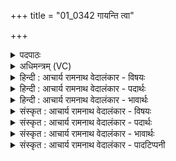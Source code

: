 +++
title = "01_0342 गायन्ति त्वा"

+++
<details><summary>पदपाठः</summary>

गा꣡य꣢꣯न्ति। त्वा꣣। गायत्रि꣡णः꣢। अ꣡र्च꣢꣯न्ति। अ꣣र्क꣢म्। अ꣣र्कि꣡णः꣢। ब्र꣣ह्मा꣡णः꣢। त्वा꣣। शतक्रतो। शत। क्रतो। उ꣢त्। वँ꣣श꣢म्। इ꣣व। येमिरे। ३४२।
</details>

<details><summary>अधिमन्त्रम् (VC)</summary>

- इन्द्रः
- मधुच्छन्दा वैश्वामित्रः
- अनुष्टुप्
- गान्धारः
- ऐन्द्रं काण्डम्
</details>

<details><summary>हिन्दी : आचार्य रामनाथ वेदालंकार - विषयः</summary>

प्रथम मन्त्र में यह विषय है कि इन्द्र की महिमा का सब गान करते हैं।
</details>

<details><summary>हिन्दी : आचार्य रामनाथ वेदालंकार - पदार्थः</summary>

पदार्थान्वय -  हे (शतक्रतो) बहुत बुद्धिमान् तथा बहुत कर्मों को करनेवाले परमैश्वर्यवान् परमात्मन् ! (गायत्रिणः) सामगान करनेवाले गायक जन अथवा यज्ञ के उद्गाता नामक ऋत्विज् (त्वा) तेरा (गायन्ति) गान करते हैं। (अर्किणः) वेदमन्त्रार्थों का अध्ययन करनेवाले जन अथवा पूजक होता और अध्वर्यु नामक ऋत्विज् (त्वा) तेरी (अर्चन्ति) स्तुति करते हैं। (ब्राह्मणाः) ब्रह्मोपासक ब्राह्मण अथवा यज्ञ के ब्रह्मा नामक ऋत्विज् (त्वा) तुझे (वंशम् इव) ध्वजदण्ड के समान (उद्येमिरे) ऊपर उठाते हैं, अर्थात् जैसे पताकाधारी लोग पताका के डण्डे को ऊँचा उठाकर आकाश में पताका को फहराते हैं, वैसे ही ब्राह्मण जन और यज्ञ के ब्रह्मा लोग तेरी कीर्ति को सर्वत्र फहराते हैं ॥१॥ इस मन्त्र में उपमालङ्कार है। ‘गाय, गाय’ में यमक है। द्वितीय पाद में अनुप्रास है ॥१॥
</details>

<details><summary>हिन्दी : आचार्य रामनाथ वेदालंकार - भावार्थः</summary>

भावार्थ -  मनुष्यों को चाहिए कि साङ्गोपाङ्ग वेदों को पढ़कर, यज्ञ आदि में मन्त्रोच्चारणपूर्वक और सामगानसहित परमेश्वर की अर्चना करते हुए उसकी महिमा को गगन में ऊँची उठायी हुई, हवा से लहराती हुई ध्वजा के समान सर्वत्र प्रसारित करें ॥१॥
</details>

<details><summary>संस्कृत : आचार्य रामनाथ वेदालंकार - विषयः</summary>

तत्रादौ इन्द्रस्य महिमानं सर्वे गायन्तीत्याह।
</details>

<details><summary>संस्कृत : आचार्य रामनाथ वेदालंकार - पदार्थः</summary>

पदार्थान्वय -  हे (शतक्रतो) बहुप्रज्ञ बहुकर्मन् इन्द्र परमैश्वर्यवन् परमात्मन् ! (गायत्रिणः) गायत्रं साम, तद्गानकर्तारः गायकाः, यद्वा यज्ञे उद्गातारो नाम ऋत्विजः (त्वा) त्वाम् (गायन्ति) गानविषयीकुर्वन्ति। (अर्किणः) वेदमन्त्रार्थाध्येतारो जनाः, यद्वा अर्चकाः होतारः अध्वर्यवश्च ऋत्विजः। अर्को देवो भवति यदेनमर्चन्ति। अर्को मन्त्रो भवति यदनेनार्चन्ति। निरु० ५।४। अर्को देवो मन्त्रो वा येषामस्तीति ते अर्किणः। (त्वा) त्वाम् (अर्चन्ति) स्तुवन्ति। (ब्रह्माणः) ब्रह्मोपासकाः ब्राह्मणाः, यद्वा ब्रह्माणो नाम ऋत्विजः (त्वा) त्वाम् (वंशम् इव२) ध्वजदण्डमिव, (उद्येमिरे) उद्यच्छन्ति, उद्गमयन्ति, ध्वजवंशमुन्नयन्तः पताकिनः पताकां यथा वियति दोधूयन्ते तथा ते त्वत्कीर्तिं सर्वत्र प्रसारयन्तीत्यर्थः। उत्-पूर्वाद् यम उपरमे धातोः कालसामान्ये लिट् ॥१॥ यास्काचार्य इमं मन्त्रमेवं व्याख्यातवान्—गायन्ति त्वा गायत्रिणः, प्रार्चन्ति तेऽर्कमर्किणो, ब्राह्मणास्त्वा शतक्रत उद्येमिरे वंशमिव। वंशो वनशयो भवति, वननाच्छ्रूयत इति वेति। निरु० ५।४ ॥ अत्रोपमालङ्कारः, ग्रहीतृभेदादेकस्यानेकधोल्लेखे उल्लेखालङ्कारश्च३। ‘गाय, गाय’ इति यमकम्, द्वितीये पादेऽनुप्रासः ॥१॥
</details>

<details><summary>संस्कृत : आचार्य रामनाथ वेदालंकार - भावार्थः</summary>

भावार्थ -  साङ्गोपाङ्गं वेदानधीत्य यज्ञादिषु मन्त्रोच्चारणपूर्वकं सामगानसहितं च परमेश्वरं समभ्यर्चद्भिर्जनैस्तन्महिमा गगने प्रोत्तोलितः पवनान्दोलितो ध्वज इव सर्वत्र प्रसारणीयः ॥१॥४
</details>

<details><summary>संस्कृत : आचार्य रामनाथ वेदालंकार - पादटिप्पनी</summary>

टिप्पनी -   १. ऋ० १।१०।१, साम० १३४४। २. यथा वंशाग्रे नृत्यन्तः शिल्पिनः प्रौढं वंशमुन्नतं कुर्वन्ति, यथा वा सन्मार्गवर्तिनः पुत्राः स्वकीयं कुलमुन्नतं कुर्वन्ति तद्वत्—इति सा०। यथोत्कृष्टैर्गुणैः शिक्षणैश्च स्वकीयं वंशमुद्यमवन्तं कुर्वन्ति तथेति ऋग्भाष्ये द०। ३. क्वचिद् भेदाद् ग्रहीतॄणां विषयाणां तथा क्वचित्। एकस्यानेकधोल्लेखो यः स उल्लेख उच्यते। सा० द० १०।३७ इति तल्लक्षणात्। ४. ऋग्भाष्ये दयानन्दर्षिर्मन्त्रमिमं परमेश्वरार्चनविषय एव व्याख्यातवान्।
</details>